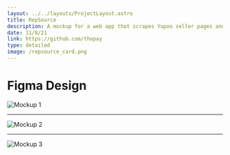 ```yaml
---
layout: ../../layouts/ProjectLayout.astro
title: RepSource
description: A mockup for a web app that scrapes Yupoo seller pages and creates a easy to use store front.
date: 11/8/21
link: https://github.com/thopay
type: detailed
image: /repsource_card.png
---
```

# Figma Design
![Mockup 1](/repsource1.png)

---

![Mockup 2](/repsource2.png)

---

![Mockup 3](/repsource3.png)